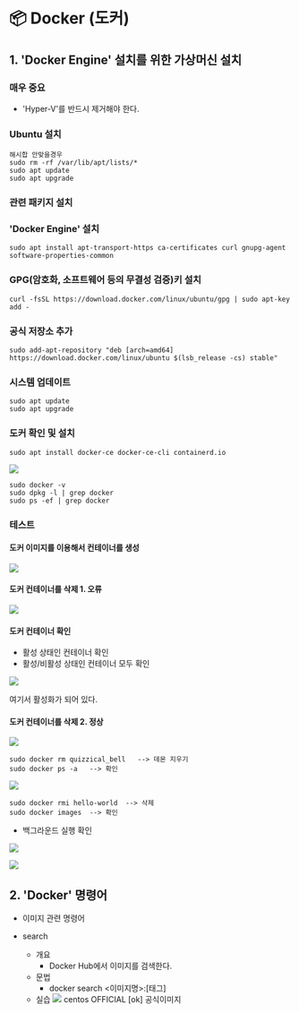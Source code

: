 # 📦 Docker (도커)

## 1. 'Docker Engine' 설치를 위한 가상머신 설치

### 매우 중요
- 'Hyper-V'를 반드시 제거해야 한다.



### Ubuntu 설치
```
해시합 안맞을경우
sudo rm -rf /var/lib/apt/lists/*
sudo apt update
sudo apt upgrade
```
### 관련 패키지 설치

### 'Docker Engine' 설치

```
sudo apt install apt-transport-https ca-certificates curl gnupg-agent software-properties-common
```

### GPG(암호화, 소프트웨어 등의 무결성 검증)키 설치

```
curl -fsSL https://download.docker.com/linux/ubuntu/gpg | sudo apt-key add -
```
### 공식 저장소 추가
```
sudo add-apt-repository "deb [arch=amd64] https://download.docker.com/linux/ubuntu $(lsb_release -cs) stable"
```

### 시스템 업데이트
```
sudo apt update
sudo apt upgrade
```

### 도커 확인 및 설치

```
sudo apt install docker-ce docker-ce-cli containerd.io
```

![](./img/20250523.img/0001.png)
```
sudo docker -v
sudo dpkg -l | grep docker
sudo ps -ef | grep docker
```

### 테스트
#### 도커 이미지를 이용해서 컨테이너를 생성

![](./img/20250523.img/0002.png)
#### 도커 컨테이너를 삭제 1. 오류

![](./img/20250523.img/0003.png)

#### 도커 컨테이너 확인

- 활성 상태인 컨테이너 확인
- 활성/비활성 상태인 컨테이너 모두 확인

![](./img/20250523.img/0004.png)

여기서 활성화가 되어 있다.

#### 도커 컨테이너를 삭제 2. 정상

![](./img/20250523.img/0005.png)
```
sudo docker rm quizzical_bell   --> 데몬 지우기
sudo docker ps -a   --> 확인
```

![](./img/20250523.img/0006.png)
```
sudo docker rmi hello-world  --> 삭제
sudo docker images  --> 확인
```
- 백그라운드 실행 확인

![](./img/20250523.img/0007.png)

![](./img/20250523.img/0008.png)

## 2. 'Docker' 명령어
- 이미지 관련 명령어

- search
    - 개요
        - Docker Hub에서 이미지를 검색한다.
    - 문법
        - docker search <이미지명>:[태그]
    - 실습
        ![](./img/20250523.img/0009.png)
        centos OFFICIAL [ok] 공식이미지
    